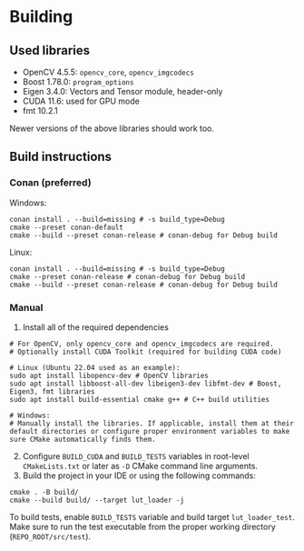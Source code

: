 # Building
## Used libraries
- OpenCV 4.5.5: `opencv_core`, `opencv_imgcodecs`
- Boost 1.78.0: `program_options`
- Eigen 3.4.0: Vectors and Tensor module, header-only
- CUDA 11.6: used for GPU mode
- fmt 10.2.1

Newer versions of the above libraries should work too.

## Build instructions
### Conan (preferred)
Windows:
```
conan install . --build=missing # -s build_type=Debug
cmake --preset conan-default
cmake --build --preset conan-release # conan-debug for Debug build
```
Linux:
```
conan install . --build=missing # -s build_type=Debug
cmake --preset conan-release # conan-debug for Debug build
cmake --build --preset conan-release # conan-debug for Debug build
```
### Manual
1. Install all of the required dependencies
```
# For OpenCV, only opencv_core and opencv_imgcodecs are required.
# Optionally install CUDA Toolkit (required for building CUDA code)

# Linux (Ubuntu 22.04 used as an example):
sudo apt install libopencv-dev # OpenCV libraries
sudo apt install libboost-all-dev libeigen3-dev libfmt-dev # Boost, Eigen3, fmt libraries
sudo apt install build-essential cmake g++ # C++ build utilities

# Windows:
# Manually install the libraries. If applicable, install them at their default directories or configure proper environment variables to make sure CMake automatically finds them.
```
2. Configure `BUILD_CUDA` and `BUILD_TESTS` variables in root-level `CMakeLists.txt` or later as `-D` CMake command line arguments.
3. Build the project in your IDE or using the following commands:
```
cmake . -B build/
cmake --build build/ --target lut_loader -j
```

To build tests, enable `BUILD_TESTS` variable and build target `lut_loader_test`. Make sure to run the test executable from the proper working directory (`REPO_ROOT/src/test`).
